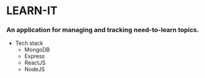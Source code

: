 # LEARN-IT

### An application for managing and tracking need-to-learn topics.

- Tech stack
    - MongoDB
    - Express
    - ReactJS
    - NodeJS